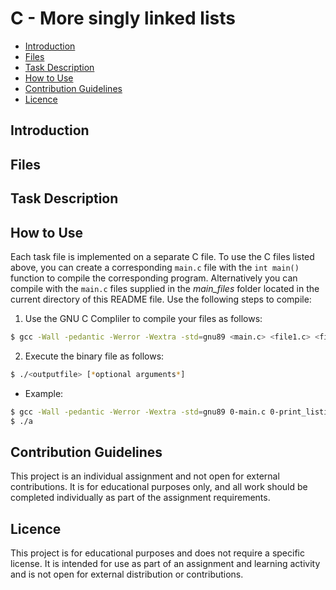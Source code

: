 # __C - More singly linked lists__


- [Introduction](#introduction)
- [Files](#files)
- [Task Description](Task-description)
- [How to Use](#how-to-use)
- [Contribution Guidelines](#contribution-guidelines)
- [Licence](#licence)

## Introduction


## Files

## Task Description

## How to Use
Each task file is implemented on a separate C file. To use the C files listed above, you can create a corresponding `main.c` file with the `int main()` function to compile the corresponding program. Alternatively you can compile with the `main.c` files supplied in the *main_files* folder located in the current directory of this README file.
Use the following steps to compile:
1. Use the GNU C Compliler to compile your files as follows:
```sh
$ gcc -Wall -pedantic -Werror -Wextra -std=gnu89 <main.c> <file1.c> <file2.c> -o <outputfile>
```
2. Execute the *<outputfile>* binary file as follows:
```sh
$ ./<outputfile> [*optional arguments*]
```
- Example:

```sh
$ gcc -Wall -pedantic -Werror -Wextra -std=gnu89 0-main.c 0-print_listint.c -o a
$ ./a
```
## Contribution Guidelines
This project is an individual assignment and not open for external contributions. It is for educational purposes only, and all work should be completed individually as part of the assignment requirements.
## Licence
This project is for educational purposes and does not require a specific license. It is intended for use as part of an assignment and learning activity and is not open for external distribution or contributions.

[//]: #
	[^1]: article
